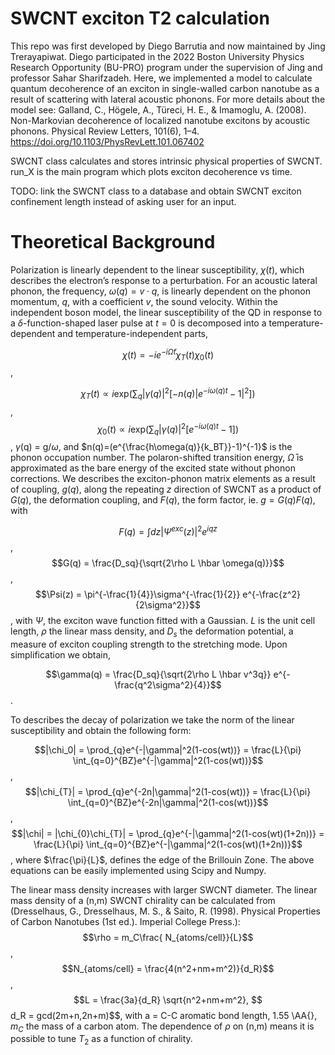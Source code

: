 # SWCNT exciton T2 calculation

This repo was first developed by Diego Barrutia and now maintained by Jing Trerayapiwat. Diego participated in the 2022 Boston University Physics Research Opportunity (BU-PRO) program under the supervision of Jing and professor Sahar Sharifzadeh. Here, we implemented a model to calculate quantum decoherence of an exciton in single-walled carbon nanotube as a result of scattering with lateral acoustic phonons. For more details about the model see: Galland, C., Högele, A., Türeci, H. E., & Imamoglu, A. (2008). Non-Markovian decoherence of localized nanotube excitons by acoustic phonons. Physical Review Letters, 101(6), 1–4. https://doi.org/10.1103/PhysRevLett.101.067402 

SWCNT class calculates and stores intrinsic physical properties of SWCNT. run_X is the main program which plots exciton decoherence vs time.

TODO: link the SWCNT class to a database and obtain SWCNT exciton confinement length instead of asking user for an input.

# Theoretical Background

Polarization is linearly dependent to the linear susceptibility, $\chi(t)$, which describes the electron’s response to a perturbation. For an acoustic lateral phonon, the frequency, $\omega (q) = v \cdot q$, is linearly dependent on the phonon momentum, $q$, with a coefficient $v$, the sound velocity. Within the independent boson model, the linear susceptibility of the QD in response to a $\delta$-function-shaped laser pulse at $t = 0$ is decomposed into a temperature-dependent and temperature-independent parts,

$$\chi(t)  = -ie^{-i\bar{\Omega}t}\chi_{T}(t)\chi_{0}(t)$$,     

$$\chi_{T}(t)  \propto i\mathrm{exp}(\sum_{q}|\gamma(q)|^{2}[-n(q)|e^{-i\omega(q)t}-1|^{2}])$$,    
$$\chi_{0}(t)  \propto i\mathrm{exp}(\sum_{q}|\gamma(q)|^{2}[e^{-i\omega(q)t}-1])$$,
$\gamma$(q) = g/$\omega$, and $n(q)=(e^{\frac{h\omega(q)}{k_BT}}-1)^{-1}$ is the phonon occupation number. The polaron-shifted transition energy, $\bar{\Omega}$ is approximated as the bare energy of the excited state without phonon corrections. We describes the exciton-phonon matrix elements as a result of coupling, $g(q)$, along the repeating $z$ direction of SWCNT as a product of $G(q)$, the deformation coupling, and $F(q)$, the form factor, ie.  $g=G(q)F(q)$, with

$$F(q) = \int dz|\Psi^{exc}(z)|^2e^{iqz}$$,
$$G(q) = \frac{D_sq}{\sqrt{2\rho L \hbar \omega(q)}}$$,
$$\Psi(z) = \pi^{-\frac{1}{4}}\sigma^{-\frac{1}{2}} e^{-\frac{z^2}{2\sigma^2}}$$,
with $\Psi$, the exciton wave function fitted with a Gaussian. $L$ is the unit cell length, $\rho$ the linear mass density, and $D_s$ the deformation potential, a measure of exciton coupling strength to the stretching mode. Upon simplification we obtain,

$$\gamma(q) =  \frac{D_sq}{\sqrt{2\rho L \hbar v^3q}} e^{-\frac{q^2\sigma^2}{4}}$$.

To describes the decay of polarization we take the norm of the linear susceptibility and obtain the following form:

$$|\chi_0| = \prod_{q}e^{-|\gamma|^2(1-cos(wt))} = \frac{L}{\pi} \int_{q=0}^{BZ}e^{-|\gamma|^2(1-cos(wt))}$$,
$$|\chi_{T}| = \prod_{q}e^{-2n|\gamma|^2(1-cos(wt))} = \frac{L}{\pi} \int_{q=0}^{BZ}e^{-2n|\gamma|^2(1-cos(wt))}$$,
$$|\chi| = |\chi_{0}\chi_{T}| = \prod_{q}e^{-|\gamma|^2(1-cos(wt)(1+2n))} = \frac{L}{\pi} \int_{q=0}^{BZ}e^{-|\gamma|^2(1-cos(wt)(1+2n))}$$,
where $\frac{\pi}{L}$, defines the edge of the Brillouin Zone.  The above equations can be easily implemented using Scipy and Numpy.

The linear mass density increases with larger SWCNT diameter. The linear mass density of a (n,m) SWCNT chirality can be calculated from (Dresselhaus, G., Dresselhaus, M. S., & Saito, R. (1998). Physical Properties of Carbon Nanotubes (1st ed.). Imperial College Press.):
$$\rho = m_C\frac{ N_{atoms/cell}}{L}$$,
$$N_{atoms/cell} = \frac{4(n^2+nm+m^2)}{d_R}$$,
$$L = \frac{3a}{d_R} \sqrt{n^2+nm+m^2},
$$d_R = gcd(2m+n,2n+m)$$,
with a = C-C aromatic bond length, 1.55 \AA{}, $m_C$ the mass of a carbon atom. The dependence of $\rho$ on (n,m) means it is possible to tune $T_2$ as a function of chirality.




